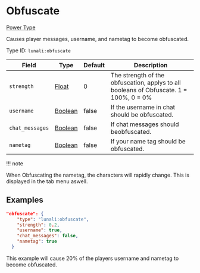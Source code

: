 # Obfuscate

[Power Type](https://lunali-wiki.readthedocs.io/en/latest/types/power_types/)

Causes player messages, username, and nametag to become obfuscated.

Type ID: `lunali:obfuscate`

| Field           | Type                                                                          | Default | Description                                                                            |
| --------------- | ----------------------------------------------------------------------------- | ------- | -------------------------------------------------------------------------------------- |
| `strength`      | [Float](https://origins.readthedocs.io/en/latest/types/data_types/float/)     | 0       | The strength of the obfuscation, applys to all booleans of Obfuscate. 1 = 100%, 0 = 0% |
| `username`      | [Boolean](https://origins.readthedocs.io/en/latest/types/data_types/boolean/) | false   | If the username in chat should be obfuscated.                                          |
| `chat_messages` | [Boolean](https://origins.readthedocs.io/en/latest/types/data_types/boolean/) | false   | If chat messages should beobfuscated.                                                  |
| `nametag`       | [Boolean](https://origins.readthedocs.io/en/latest/types/data_types/boolean/) | false   | If your name tag should be obfuscated.                                                 |

!!! note

When Obfuscating the nametag, the characters will rapidly change. This is displayed in the tab menu aswell.

## Examples

```JSON
"obfuscate": {
    "type": "lunali:obfuscate",
    "strength": 0.2,
    "username": true,
    "chat_messages": false,
    "nametag": true
  }
```

This example will cause 20% of the players username and nametag to become obfuscated.
